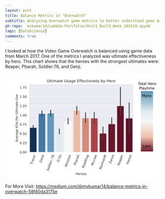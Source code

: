 ```yaml
---
layout: post
title: Balance Metrics in "Overwatch"
subtitle: Analyzing Overwatch game metrics to better understand game balance
gh-repo:  mvkumar14/Lambda-Portfolio/Unit1_Build_Week_102419.ipynb 
tags: [DataScience]
comments: true
---
```


I looked at how the Video Game Overwatch is balanced using game data from March 2017. One of the metrics I analyzed was ultimate effectiveness by hero. This chart shows that the heroes with the strongest ultimates were: Reaper, Pharah, Soldier:76, and Genji.


![visual](https://raw.githubusercontent.com/mvkumar14/mvkumar14.github.io/master/img/Build_1_visual1.png)

For More Visit: https://medium.com/@mvkumar14/balance-metrics-in-overwatch-58f40da3175e
